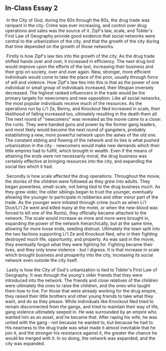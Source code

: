 ## In-Class Essay 2

​	In the City of God, during the 60s through the 80s, the drug trade was rampant in the city. Crime was ever increasing, and control over drug operations and sales was the source of it. Zipf's law, scale, and Tobler's First Law of Geography provide good evidence that social networks were central to the urbanization of the city, and that the growth of the city during that time depended on the growth of those networks.

​	Firstly is how Zipf's law ties into the growth of the city. As the drug trade shifted hands over and over, it increased in efficiency. The next drug lord would improve upon the efforts of the last, increasing their business and their grip on society, over and over again. New, stronger, more efficient individuals would come to take the place of the prior, usually through force of will and violence. How Zipf's law ties into this is that as the power of one individual or small group of individuals increased, their lifespan inversely decreased. The highest ranked influencers in the trade would be the primary targets for newcomers and new opposition. Like all social networks, the most popular individuals receive much of the resources. As the operations run by Li'l Ze, Benny, and Knockout Ned increased in scale, their likelihood of falling increased too, ultimately resulting in the death them all. The next round of "newcomers" was revealed as the movie came to a close: the runts. They were handed guns and power by the former gang leaders, and most likely would become the next round of gangsters, probably establishing a new, more powerful network upon the ashes of the old one. The constant ebbing and flowing of the network and its ties is what pushed urbanization in the city - newcomers would make new demands which their little empires had to fulfill, which brought in wealth. Even if the means of attaining the ends were not necessarily moral, the drug business was certainly effective at bringing resources into the city, and expanding the social ties which it had. 

​	Secondly is how scale affected the drug operations. Throughout the movie, the stories of the children were followed as they grew into adults. They began powerless, small-scale, not being tied to the drug business much. As they grew older, the older siblings began to trust the younger, eventually allowing the younger to participate in robberies and other minor part of the trade. As the younger were initiated through crime (such as when Li'l Dice/Li'l Ze went and killed many at the motel, or when the new-blood was forced to kill one of the Runts), they officially became attached to the network. The scale would increase as more and more were brought in, expanding the power of the network hierarchically, but at the same time, allowing for more loose ends, seeding distrust. Ultimately the town split into the two factions supporting Li'l Ze and Knockout Ned, who in their fighting destroyed much life, opportunity, and property. As was said in the movie, they eventually forgot what they were fighting for. Fighting became their lives, and they only knew violence - but I digress. It is that increase in scale which brought business and prosperity into the city, increasing its social network even outside the city itself.

​	Lastly is how the City of God's urbanization is tied to Tobler's First Law of Geography. It was through the young's older friends that they were introduced into the network. The friends and close relatives of the children were ultimately the ones to raise the children, and the ones who taught them how to live. For those that were already working for the drug empire, they raised their little brothers and other young friends to take what they want, and do as they please. While individuals like Knockout Ned tried to remain disconnected from the gangs, and tried to maintain their way of life, gang violence ultimately seeped in. He was surrounded by an empire who wanted him as an asset, and he became that. After raping his wife, he was united with the gang - not because he wanted to, but because he had to. His nearness to the drug trade was what made it almost inevitable that he join it, and the stronger his resistance against it, the greater the chance he would be merged with it. In so doing, the network was expanded, and the city was expanded.